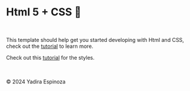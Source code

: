 # Html 5 + CSS 👋  
<br>



This template should help get you started developing with Html and CSS, check out the [tutorial](https://www.w3schools.com/html/) to learn more.

Check out this [tutorial](https://www.w3schools.com/css/) for the styles.

<br>
<br>
<div class="footer">
  &copy; 2024 Yadira Espinoza
</div>
